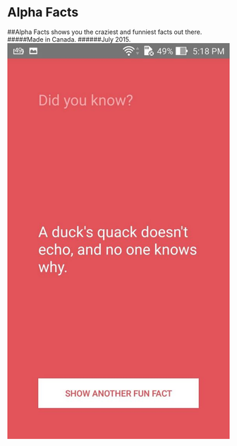 # Alpha Facts
##Alpha Facts shows you the craziest and funniest facts out there.
#####Made in Canada.
######July 2015.
![Alt text](screenshot.jpg?raw=true "Screenshot")
